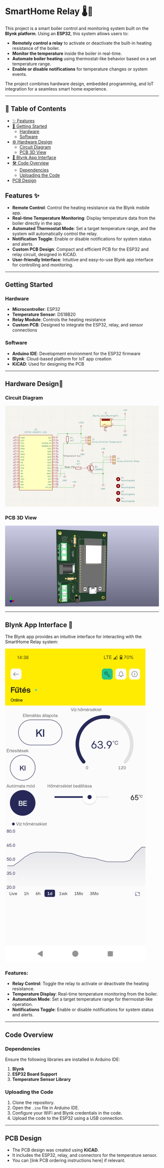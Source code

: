 # SmartHome Relay 🌡️🔔

This project is a smart boiler control and monitoring system built on the **Blynk platform**. Using an **ESP32**, this system allows users to:  
- **Remotely control a relay** to activate or deactivate the built-in heating resistance of the boiler.  
- **Monitor the temperature** inside the boiler in real-time.  
- **Automate boiler heating** using thermostat-like behavior based on a set temperature range.  
- **Enable or disable notifications** for temperature changes or system events.

The project combines hardware design, embedded programming, and IoT integration for a seamless smart home experience.

---

## 📜 Table of Contents  

- [✨ Features](#features)  
- [🚀 Getting Started](#getting-started)  
  - [Hardware](#hardware)  
  - [Software](#software)  
- [⚙️ Hardware Design](#Hardware-Design)  
  - [Circuit Diagram](#circuit-diagram)  
  - [PCB 3D View](#pcb-3d-view)  
- [📲 Blynk App Interface](#blynk-app-interface)  
- [🛠️ Code Overview](#code-overview)  
  - [Dependencies](#dependencies)  
  - [Uploading the Code](#uploading-the-code)  
- [PCB Design](#pcb-design)  

## Features ✨

- **Remote Control**: Control the heating resistance via the Blynk mobile app.
- **Real-time Temperature Monitoring**: Display temperature data from the boiler directly in the app.
- **Automated Thermostat Mode**: Set a target temperature range, and the system will automatically control the relay.
- **Notification Toggle**: Enable or disable notifications for system status and alerts.
- **Custom PCB Design**: Compact and efficient PCB for the ESP32 and relay circuit, designed in KiCAD.
- **User-friendly Interface**: Intuitive and easy-to-use Blynk app interface for controlling and monitoring.

---

## Getting Started

### Hardware

- **Microcontroller**: ESP32
- **Temperature Sensor**: DS18B20  
- **Relay Module**: Controls the heating resistance
- **Custom PCB**: Designed to integrate the ESP32, relay, and sensor connections  

### Software

- **Arduino IDE**: Development environment for the ESP32 firmware  
- **Blynk**: Cloud-based platform for IoT app creation  
- **KiCAD**: Used for designing the PCB  

---

## Hardware Design📐

### Circuit Diagram
![Circuit Diagram](img/circuit.png)

### PCB 3D View
![PCB 3D View](img/view_3d.jpg)

---

## Blynk App Interface 📱

The Blynk app provides an intuitive interface for interacting with the SmartHome Relay system:

![Blynk UI](img/blynk_UI.jpg)

### Features:
- **Relay Control**: Toggle the relay to activate or deactivate the heating resistance.  
- **Temperature Display**: Real-time temperature monitoring from the boiler.  
- **Automation Mode**: Set a target temperature range for thermostat-like operation.  
- **Notifications Toggle**: Enable or disable notifications for system status and alerts.

---

## Code Overview

### Dependencies

Ensure the following libraries are installed in Arduino IDE:
1. **Blynk**  
2. **ESP32 Board Support**  
3. **Temperature Sensor Library**

### Uploading the Code

1. Clone the repository.
2. Open the `.ino` file in Arduino IDE.
3. Configure your WiFi and Blynk credentials in the code.
4. Upload the code to the ESP32 using a USB connection.

---

## PCB Design

- The PCB design was created using **KiCAD**.
- It includes the ESP32, relay, and connectors for the temperature sensor.
- You can [link PCB ordering instructions here] if relevant.

